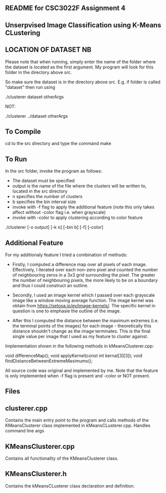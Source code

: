 ## README for CSC3022F Assignment 4

## Unserpvised Image Classification using K-Means CLustering

## LOCATION OF DATASET NB
Please note that when running, simply enter the name of the folder where the dataset is located as the first argument.
My program will look for this folder in the directory above src.

So make sure the dataset is in the directory above src.
E.g. if folder is called "dataset" then run using

./clusterer dataset otherArgs

NOT:

./clusterer ../dataset otherArgs

## To Compile

cd to the src directory and type the command make

## To Run

In the src folder, invoke the program as follows:
- The dataset must be specified
- output is the name of the file where the clusters will be written to, located in the src directory
- n specifies the number of clusters
- b specifies the bin interval size
- invoke with -f flag to apply the additional feature (note this only takes affect without -color flag i.e. when grayscale)
- invoke with -color to apply clustering according to color feature

./clusterer <dataset> [-o output] [-k n] [-bin b] [-f] [-color]

## Additional Feature

For my additionaly feature I tried a combination of methods:

- Firstly, I computed a difference map over all pixels of each image. Effectively, I iterated over each non-zero pixel and counted the number of neighbouring zeros in a 3x3 grid surrounding the pixel. The greater the number of neighbouring pixels, the more likely to be on a boundary and thus I could construct an outline.

- Secondly, I used an image kernel which I passed over each grayscale image like a window moving average function. The image kernel was obtain from https://setosa.io/ev/image-kernels/.
The specific kernel in question is one to emphasie the outline of the image.

- After this I computed the distance between the maximum extremes (i.e. the terminal points of the images) for each image - theoretically this distance shouldn't change as the image terminates. This is the final single value per image that I used as my feature to cluster against.

Implementation shown in the following methods in kMeansClusterer.cpp:

void differenceMap();
void applyKernel(const int kernal[3][3]);
void findDistanceBetweenExtremeMaximums();

All source code was original and implemented by me.
Note that the feature is only implemented when -f flag is present and -color or NOT present.

## Files

## clusterer.cpp
Contains the main entry point to the program and calls methods of the KMeansClusterer class implemented in kMeansCLusterer.cpp. Handles command line args


## KMeansClusterer.cpp
Contains all functionality of the KMeansClusterer class.

## KMeansClusterer.h
Contains the kMeansCLusterer class declaration and definition.


 